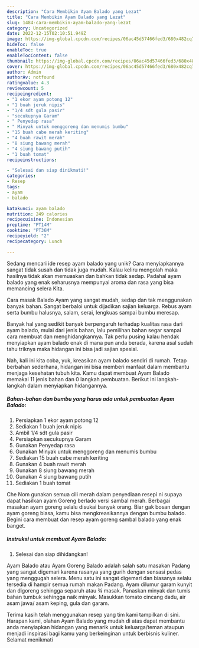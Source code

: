 ```yaml
---
description: "Cara Membikin Ayam Balado yang Lezat"
title: "Cara Membikin Ayam Balado yang Lezat"
slug: 1484-cara-membikin-ayam-balado-yang-lezat
category: Uncategorized
date: 2022-12-15T02:10:51.949Z
image: https://img-global.cpcdn.com/recipes/06ac45d57466fed3/680x482cq70/ayam-balado-foto-resep-utama.jpg
hideToc: false
enableToc: true
enableTocContent: false
thumbnail: https://img-global.cpcdn.com/recipes/06ac45d57466fed3/680x482cq70/ayam-balado-foto-resep-utama.jpg
cover: https://img-global.cpcdn.com/recipes/06ac45d57466fed3/680x482cq70/ayam-balado-foto-resep-utama.jpg
author: Admin
authorAv: notfound
ratingvalue: 4.3
reviewcount: 5
recipeingredient:
- "1 ekor ayam potong 12"
- "1 buah jeruk nipis"
- "1/4 sdt gula pasir"
- "secukupnya Garam"
- " Penyedap rasa"
- " Minyak untuk menggoreng dan menumis bumbu"
- "15 buah cabe merah keriting"
- "4 buah rawit merah"
- "8 siung bawang merah"
- "4 siung bawang putih"
- "1 buah tomat"
recipeinstructions:

- "Selesai dan siap dinikmati!"
categories:
- Resep
tags:
- ayam
- balado

katakunci: ayam balado 
nutrition: 249 calories
recipecuisine: Indonesian
preptime: "PT14M"
cooktime: "PT36M"
recipeyield: "2"
recipecategory: Lunch

---
```





Sedang mencari ide resep ayam balado yang unik? Cara menyiapkannya sangat tidak susah dan tidak juga mudah. Kalau keliru mengolah maka hasilnya tidak akan memuaskan dan bahkan tidak sedap. Padahal ayam balado yang enak seharusnya mempunyai aroma dan rasa yang bisa memancing selera Kita.





Cara masak Balado Ayam yang sangat mudah, sedap dan tak menggunakan banyak bahan. Sangat berbaloi untuk dijadikan sajian keluarga. Rebus ayam serta bumbu halusnya, salam, serai, lengkuas sampai bumbu meresap.

Banyak hal yang sedikit banyak berpengaruh terhadap kualitas rasa dari ayam balado, mulai dari jenis bahan, lalu pemilihan bahan segar sampai cara membuat dan menghidangkannya. Tak perlu pusing kalau hendak menyiapkan ayam balado enak di mana pun anda berada, karena asal sudah tahu triknya maka hidangan ini bisa jadi sajian spesial.






Nah, kali ini kita coba, yuk, kreasikan ayam balado sendiri di rumah. Tetap berbahan sederhana, hidangan ini bisa memberi manfaat dalam membantu menjaga kesehatan tubuh kita. Kamu dapat membuat Ayam Balado memakai 11 jenis bahan dan 0 langkah pembuatan. Berikut ini langkah-langkah dalam menyiapkan hidangannya.

<!--inarticleads1-->

##### Bahan-bahan dan bumbu yang harus ada untuk pembuatan Ayam Balado:

1. Persiapkan 1 ekor ayam potong 12
1. Sediakan 1 buah jeruk nipis
1. Ambil 1/4 sdt gula pasir
1. Persiapkan secukupnya Garam
1. Gunakan  Penyedap rasa
1. Gunakan  Minyak untuk menggoreng dan menumis bumbu
1. Sediakan 15 buah cabe merah keriting
1. Gunakan 4 buah rawit merah
1. Gunakan 8 siung bawang merah
1. Gunakan 4 siung bawang putih
1. Sediakan 1 buah tomat


Che Nom gunakan semua cili merah dalam penyediaan resepi ni supaya dapat hasilkan ayam Goreng berlado versi sambal merah. Berbagai masakan ayam goreng selalu disukai banyak orang. Biar gak bosan dengan ayam goreng biasa, kamu bisa mengkreasikannya dengan bumbu balado. Begini cara membuat dan resep ayam goreng sambal balado yang enak banget. 

<!--inarticleads2-->

##### Instruksi untuk membuat Ayam Balado:


1. Selesai dan siap dihidangkan!

Ayam Balado atau Ayam Goreng Balado adalah salah satu masakan Padang yang sangat digemari karena rasanya yang gurih dengan sensasi pedas yang menggugah selera. Menu satu ini sangat digemari dan biasanya selalu tersedia di hampir semua rumah makan Padang. Ayam dilumur garam kunyit dan digoreng sehingga separuh atau ¾ masak. Panaskan minyak dan tumis bahan tumbuk sehingga naik minyak. Masukkan tomato cincang dadu, air asam jawa/ asam keping, gula dan garam. 

Terima kasih telah menggunakan resep yang tim kami tampilkan di sini. Harapan kami, olahan Ayam Balado yang mudah di atas dapat membantu anda menyiapkan hidangan yang menarik untuk keluarga/teman ataupun menjadi inspirasi bagi kamu yang berkeinginan untuk berbisnis kuliner. Selamat menikmati
